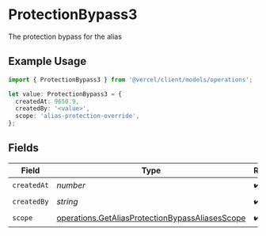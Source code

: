 # ProtectionBypass3

The protection bypass for the alias

## Example Usage

```typescript
import { ProtectionBypass3 } from '@vercel/client/models/operations';

let value: ProtectionBypass3 = {
  createdAt: 9650.9,
  createdBy: '<value>',
  scope: 'alias-protection-override',
};
```

## Fields

| Field       | Type                                                                                                               | Required           | Description |
| ----------- | ------------------------------------------------------------------------------------------------------------------ | ------------------ | ----------- |
| `createdAt` | _number_                                                                                                           | :heavy_check_mark: | N/A         |
| `createdBy` | _string_                                                                                                           | :heavy_check_mark: | N/A         |
| `scope`     | [operations.GetAliasProtectionBypassAliasesScope](../../models/operations/getaliasprotectionbypassaliasesscope.md) | :heavy_check_mark: | N/A         |
